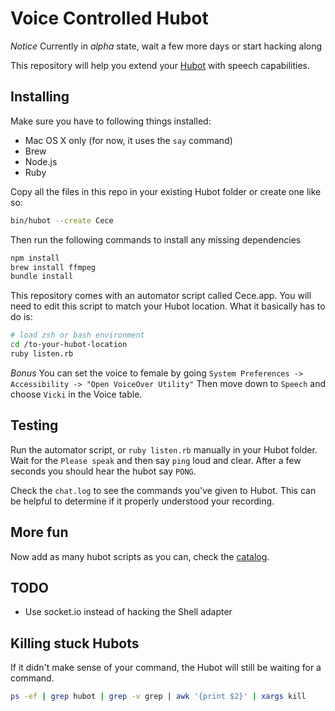 # Voice Controlled Hubot

*Notice* Currently in _alpha_ state, wait a few more days or start hacking along

This repository will help you extend your [Hubot](http://hubot.github.com) with speech capabilities.

## Installing

Make sure you have to following things installed:

- Mac OS X only (for now, it uses the `say` command)
- Brew
- Node.js
- Ruby

Copy all the files in this repo in your existing Hubot folder or create one like so:
```bash
bin/hubot --create Cece
```

Then run the following commands to install any missing dependencies
```bash
npm install
brew install ffmpeg
bundle install
```

This repository comes with an automator script called Cece.app.
You will need to edit this script to match your Hubot location.
What it basically has to do is:
```bash
# load zsh or bash environment
cd /to-your-hubot-location
ruby listen.rb
```

*Bonus* You can set the voice to female by going `System Preferences -> Accessibility -> "Open VoiceOver Utility"`
Then move down to `Speech` and choose `Vicki` in the Voice table.

## Testing

Run the automator script, or `ruby listen.rb` manually in your Hubot folder.
Wait for the `Please speak` and then say `ping` loud and clear.
After a few seconds you should hear the hubot say `PONG`.

Check the `chat.log` to see the commands you've given to Hubot. 
This can be helpful to determine if it properly understood your recording.

## More fun

Now add as many hubot scripts as you can, check the [catalog](http://hubot-script-catalog.herokuapp.com).

## TODO
- Use socket.io instead of hacking the Shell adapter

## Killing stuck Hubots
If it didn't make sense of your command, the Hubot will still be waiting for a command. 
```bash
ps -ef | grep hubot | grep -v grep | awk '{print $2}' | xargs kill
```